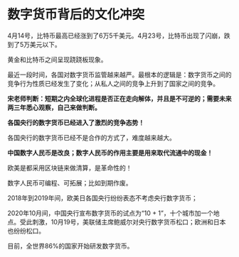 # 数字货币背后的文化冲突

4月14号，比特币最高已经涨到了6万5千美元。4月23号，比特币出现了闪崩，跌到了5万美元以下。

黄金和比特币之间呈现跷跷板现象。

最近一段时间，各国对数字货币监管越来越严。最根本的逻辑是：数字货币之间的竞争行为性质已经发生了变化；从私人之间的竞争上升到了国家之间的竞争。

**宋老师判断：短期之内全球化进程是否正在走向解体，并且是不可逆的；需要未来两三年悉心观察，自己来做判断。**

**各国央行的数字货币已经进入了激烈的竞争态势！**

各国央行的数字货币已经不是合作的方式了，难度越来越大。

**中国数字人民币是改良；数字人民币的作用主要是用来取代流通中的现金！**

欧美是都采用区块链来做清算，是革命性的！

数字人民币可编程、可拓展；比如到期作废。

2018年到2019年间，欧美日各国央行纷纷表态不考虑央行数字货币；

2020年10月间，中国央行宣布数字货币的试点为“10 + 1”，十个城市加一个地点。受此刺激，10月19号，美联储主席鲍威尔对央行数字货币松口；欧洲和日本也纷纷松口。

目前，全世界86%的国家开始研发数字货币。

